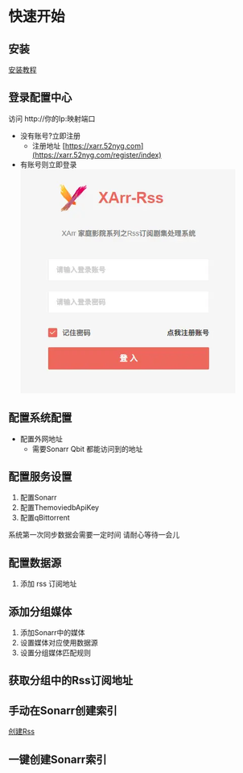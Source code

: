 # 快速开始

## 安装
[安装教程](/zh-cn/install.md)
## 登录配置中心

访问 http://你的Ip:映射端口

- 没有账号?立即注册
  * 注册地址 [https://xarr.52nyg.com](https://xarr.52nyg.com/register/index)
- 有账号则立即登录
![img.png](../assets/img_login.png)

## 配置系统配置
- 配置外网地址 
  * 需要Sonarr Qbit 都能访问到的地址
  
## 配置服务设置
   1. 配置Sonarr
   2. 配置ThemoviedbApiKey
   3. 配置qBittorrent
   
   系统第一次同步数据会需要一定时间 请耐心等待一会儿

## 配置数据源
   1. 添加 rss 订阅地址

## 添加分组媒体
   1. 添加Sonarr中的媒体
   2. 设置媒体对应使用数据源
   3. 设置分组媒体匹配规则

## 获取分组中的Rss订阅地址
  
## 手动在Sonarr创建索引
[创建Rss](/zh-cn/sonarr-create-rss.md)

## 一键创建Sonarr索引